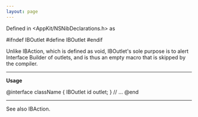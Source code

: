 ```yaml
---
layout: page
---
```




Defined in <AppKit/NSNibDeclarations.h> as

    
#ifndef IBOutlet
#define IBOutlet
#endif


Unlike IBAction, which is defined as void, IBOutlet's sole purpose is to alert Interface Builder of outlets, and is thus an empty macro that is skipped by the compiler.

----

**Usage**

    
@interface className
{
 IBOutlet id outlet;
}
// ...
@end


----

See also IBAction.
